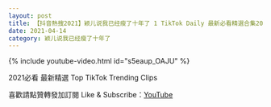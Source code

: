 ```yaml
---
layout: post
title: 【抖音熱搜2021】颖儿说我已经瘦了十年了 1 TikTok Daily 最新必看精選合集2021 04 14
date: 2021-04-14
category: 颖儿说我已经瘦了十年了
---
```


{% include youtube-video.html id="s5eaup_OAJU" %}

2021必看 最新精選 Top TikTok Trending Clips

喜歡請點贊轉發加訂閱 Like & Subscribe：[YouTube](https://www.youtube.com/channel/UCAoR7VcanIPd04uEq_GIylA/videos)

